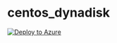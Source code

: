 # centos_dynadisk

<a href="https://portal.azure.com/#create/Microsoft.Template/uri/https%3A%2F%2Fraw.githubusercontent.com%2Fazure-quickstart-templates%2Fmaster%2Fcentos_dynadisk%2Fazuredeploy.json" target="_blank">
   <img alt="Deploy to Azure" src="http://azuredeploy.net/deploybutton.png"/>
</a>
